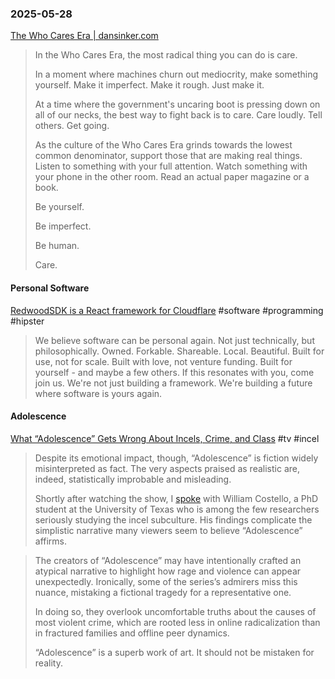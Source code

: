 ### 2025-05-28
[The Who Cares Era \| dansinker.com](https://dansinker.com/posts/2025-05-23-who-cares/)

> In the Who Cares Era, the most radical thing you can do is care.
> 
> In a moment where machines churn out mediocrity, make something yourself. Make it imperfect. Make it rough. Just make it.
> 
> At a time where the government's uncaring boot is pressing down on all of our necks, the best way to fight back is to care. Care loudly. Tell others. Get going.
> 
> As the culture of the Who Cares Era grinds towards the lowest common denominator, support those that are making real things. Listen to something with your full attention. Watch something with your phone in the other room. Read an actual paper magazine or a book.
> 
> Be yourself.
> 
> Be imperfect.
> 
> Be human.
> 
> Care.

#### Personal Software
[RedwoodSDK is a React framework for Cloudflare](https://rwsdk.com/personal-software) #software #programming #hipster

> We believe software can be personal again.
> Not just technically, but philosophically.
> Owned. Forkable. Shareable. Local. Beautiful.
> Built for use, not for scale.
> Built with love, not venture funding.
> Built for yourself - and maybe a few others.
> If this resonates with you, come join us. We're not just building a framework.
> We're building a future where software is yours again.

#### Adolescence
[What “Adolescence” Gets Wrong About Incels, Crime, and Class](https://www.robkhenderson.com/p/what-adolescence-gets-wrong-about) #tv #incel

> Despite its emotional impact, though, “Adolescence” is fiction widely misinterpreted as fact. The very aspects praised as realistic are, indeed, statistically improbable and misleading.
>
> Shortly after watching the show, I [spoke](https://www.robkhenderson.com/p/from-incels-to-sex-robots) with William Costello, a PhD student at the University of Texas who is among the few researchers seriously studying the incel subculture. His findings complicate the simplistic narrative many viewers seem to believe “Adolescence” affirms.

> The creators of “Adolescence” may have intentionally crafted an atypical narrative to highlight how rage and violence can appear unexpectedly. Ironically, some of the series’s admirers miss this nuance, mistaking a fictional tragedy for a representative one.
> 
> In doing so, they overlook uncomfortable truths about the causes of most violent crime, which are rooted less in online radicalization than in fractured families and offline peer dynamics.
> 
> “Adolescence” is a superb work of art. It should not be mistaken for reality.